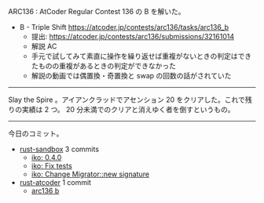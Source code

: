 ARC136 : AtCoder Regular Contest 136 の B を解いた。

- B - Triple Shift
  <https://atcoder.jp/contests/arc136/tasks/arc136_b>
  - 提出: <https://atcoder.jp/contests/arc136/submissions/32161014>
  - 解説 AC
  - 手元で試してみて素直に操作を繰り返せば重複がないときの判定はできたものの重複があるときの判定ができなかった
  - 解説の動画では偶置換・奇置換と swap の回数の話がされていた

---

Slay the Spire 。アイアンクラッドでアセンション 20 をクリアした。これで残りの実績は 2 つ。 20 分未満でのクリアと消えゆく者を倒すというもの。

---

今日のコミット。

- [rust-sandbox](https://github.com/bouzuya/rust-sandbox) 3 commits
  - [iko: 0.4.0](https://github.com/bouzuya/rust-sandbox/commit/020b141a5e588eb83edcf02236b59c443bca538b)
  - [iko: Fix tests](https://github.com/bouzuya/rust-sandbox/commit/c987f1fd89478376d4cc3f5b941000b1db9bd126)
  - [iko: Change Migrator::new signature](https://github.com/bouzuya/rust-sandbox/commit/2bbbbdb1b209279248a425159b1b88c480a0063c)
- [rust-atcoder](https://github.com/bouzuya/rust-atcoder) 1 commit
  - [arc136 b](https://github.com/bouzuya/rust-atcoder/commit/915e2517209db62ee15aeeff80158a042e113eb1)
